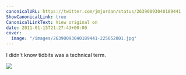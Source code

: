 ```yaml
---
canonicalURL: https://twitter.com/jmjordan/status/26390093040189441
ShowCanonicalLink: true
CanonicalLinkText: View original on
date: 2011-01-15T21:27:43+00:00
cover:
  image: "/images/26390093040189441-225652001.jpg"
---
```

I didn't know tidbits was a technical term. 

![](/images/26390093040189441-225652001.jpg)